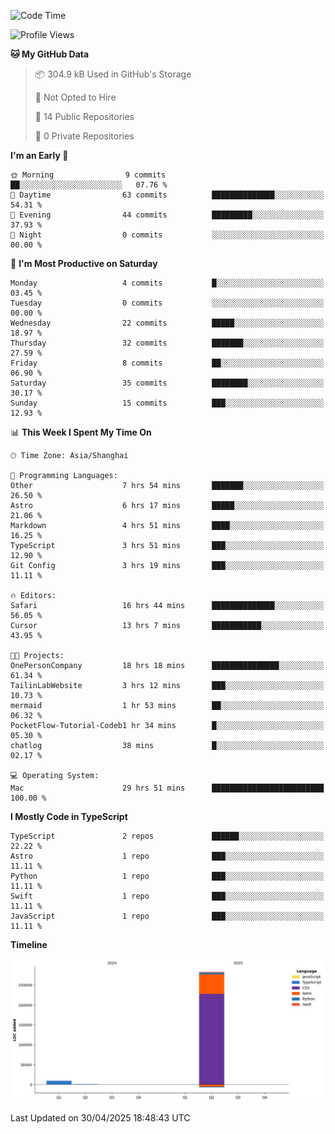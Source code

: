 <!--
**PascalDai/PascalDai** is a ✨ _special_ ✨ repository because its `README.md` (this file) appears on your GitHub profile.

Here are some ideas to get you started:

- 🔭 I’m currently working on ...
- 🌱 I’m currently learning ...
- 👯 I’m looking to collaborate on ...
- 🤔 I’m looking for help with ...
- 💬 Ask me about ...
- 📫 How to reach me: ...
- 😄 Pronouns: ...
- ⚡ Fun fact: ...
-->

<!--START_SECTION:waka-->
![Code Time](http://img.shields.io/badge/Code%20Time-1%2C020%20hrs-blue)

![Profile Views](http://img.shields.io/badge/Profile%20Views-0-blue)

**🐱 My GitHub Data** 

> 📦 304.9 kB Used in GitHub's Storage 
 > 
> 🚫 Not Opted to Hire
 > 
> 📜 14 Public Repositories 
 > 
> 🔑 0 Private Repositories 
 > 
**I'm an Early 🐤** 

```text
🌞 Morning                9 commits           ██░░░░░░░░░░░░░░░░░░░░░░░   07.76 % 
🌆 Daytime                63 commits          ██████████████░░░░░░░░░░░   54.31 % 
🌃 Evening                44 commits          █████████░░░░░░░░░░░░░░░░   37.93 % 
🌙 Night                  0 commits           ░░░░░░░░░░░░░░░░░░░░░░░░░   00.00 % 
```
📅 **I'm Most Productive on Saturday** 

```text
Monday                   4 commits           █░░░░░░░░░░░░░░░░░░░░░░░░   03.45 % 
Tuesday                  0 commits           ░░░░░░░░░░░░░░░░░░░░░░░░░   00.00 % 
Wednesday                22 commits          █████░░░░░░░░░░░░░░░░░░░░   18.97 % 
Thursday                 32 commits          ███████░░░░░░░░░░░░░░░░░░   27.59 % 
Friday                   8 commits           ██░░░░░░░░░░░░░░░░░░░░░░░   06.90 % 
Saturday                 35 commits          ████████░░░░░░░░░░░░░░░░░   30.17 % 
Sunday                   15 commits          ███░░░░░░░░░░░░░░░░░░░░░░   12.93 % 
```


📊 **This Week I Spent My Time On** 

```text
🕑︎ Time Zone: Asia/Shanghai

💬 Programming Languages: 
Other                    7 hrs 54 mins       ███████░░░░░░░░░░░░░░░░░░   26.50 % 
Astro                    6 hrs 17 mins       █████░░░░░░░░░░░░░░░░░░░░   21.06 % 
Markdown                 4 hrs 51 mins       ████░░░░░░░░░░░░░░░░░░░░░   16.25 % 
TypeScript               3 hrs 51 mins       ███░░░░░░░░░░░░░░░░░░░░░░   12.90 % 
Git Config               3 hrs 19 mins       ███░░░░░░░░░░░░░░░░░░░░░░   11.11 % 

🔥 Editors: 
Safari                   16 hrs 44 mins      ██████████████░░░░░░░░░░░   56.05 % 
Cursor                   13 hrs 7 mins       ███████████░░░░░░░░░░░░░░   43.95 % 

🐱‍💻 Projects: 
OnePersonCompany         18 hrs 18 mins      ███████████████░░░░░░░░░░   61.34 % 
TailinLabWebsite         3 hrs 12 mins       ███░░░░░░░░░░░░░░░░░░░░░░   10.73 % 
mermaid                  1 hr 53 mins        ██░░░░░░░░░░░░░░░░░░░░░░░   06.32 % 
PocketFlow-Tutorial-Codeb1 hr 34 mins        █░░░░░░░░░░░░░░░░░░░░░░░░   05.30 % 
chatlog                  38 mins             █░░░░░░░░░░░░░░░░░░░░░░░░   02.17 % 

💻 Operating System: 
Mac                      29 hrs 51 mins      █████████████████████████   100.00 % 
```

**I Mostly Code in TypeScript** 

```text
TypeScript               2 repos             ██████░░░░░░░░░░░░░░░░░░░   22.22 % 
Astro                    1 repo              ███░░░░░░░░░░░░░░░░░░░░░░   11.11 % 
Python                   1 repo              ███░░░░░░░░░░░░░░░░░░░░░░   11.11 % 
Swift                    1 repo              ███░░░░░░░░░░░░░░░░░░░░░░   11.11 % 
JavaScript               1 repo              ███░░░░░░░░░░░░░░░░░░░░░░   11.11 % 
```



**Timeline**

![Lines of Code chart](https://raw.githubusercontent.com/PascalDai/PascalDai/main/assets/bar_graph.png)


 Last Updated on 30/04/2025 18:48:43 UTC
<!--END_SECTION:waka-->
